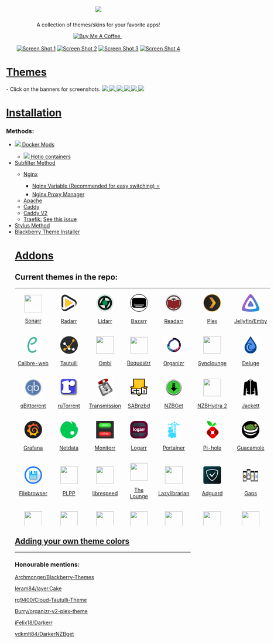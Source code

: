 <h1 align="center">
    <img src="https://imgur.com/iSpc8Iq.png">
</h1>

<p align="center">
  A collection of themes/skins for your favorite apps!
<p align="center">
<a href="https://www.buymeacoffee.com/themepark" target="_blank"><img src="https://www.buymeacoffee.com/assets/img/custom_images/yellow_img.png" alt="Buy Me A Coffee" style="height: auto !important;width: auto !important;" >   </a><a href="https://discord.gg/HM5uUKU" rel="noopener"><img class="alignnone" title="theme.park!" src="https://img.shields.io/badge/chat-Discord-blue.svg?style=for-the-badge&logo=discord" alt="" height="37" /></a>
 </a><a href="https://technicalramblings.com/" rel="noopener"><img class="alignnone" title="technicalramblings!" src="https://img.shields.io/badge/blog-technicalramblings.com-informational.svg?style=for-the-badge" alt="" height="37" /></a>
    <br />
    <br />
    <a href="https://raw.githubusercontent.com/gilbN/theme.park/master/Screenshots/ombi/ombi1.png" rel="noopener"><img src="https://raw.githubusercontent.com/gilbN/theme.park/master/Screenshots/ombi/ombi1.png" alt="Screen Shot 1" width="49.15%" /></a>
    <a href="https://raw.githubusercontent.com/gilbN/theme.park/master/Screenshots/sonarr/aquamarine.png" rel="noopener"><img src="https://raw.githubusercontent.com/gilbN/theme.park/master/Screenshots/sonarr/aquamarine.png" alt="Screen Shot 2" width="49.15%" /></a>
    <a href="https://raw.githubusercontent.com/gilbN/theme.park/master/Screenshots/sabnzbd/dark.png" rel="noopener"><img src="https://raw.githubusercontent.com/gilbN/theme.park/master/Screenshots/sabnzbd/dark.png" alt="Screen Shot 3" width="49.15%" /></a>
    <a href="https://raw.githubusercontent.com/gilbN/theme.park/master/Screenshots/lidarr/plex.png" rel="noopener"><img src="https://raw.githubusercontent.com/gilbN/theme.park/master/Screenshots/lidarr/plex.png" alt="Screen Shot 4" width="49.15%" /></a>
</p>

# [Themes](https://github.com/gilbN/theme.park/wiki/Themes)
\- Click on the banners for screenshots.
<a href="https://github.com/gilbN/theme.park/wiki/Organizr-Dark"><img src="https://raw.githubusercontent.com/gilbN/theme.park/master/Screenshots/organizr_dark_banner.png" width="800px" />
<a href="https://github.com/gilbN/theme.park/wiki/Aquamarine"><img src="https://raw.githubusercontent.com/gilbN/theme.park/master/Screenshots/aquamarine_banner.png" width="800px" />
<a href="https://github.com/gilbN/theme.park/wiki/Hotline"><img src="https://raw.githubusercontent.com/gilbN/theme.park/master/Screenshots/hotline_banner.png" width="800px" />
<a href="https://github.com/gilbN/theme.park/wiki/Space Gray"><img src="https://raw.githubusercontent.com/gilbN/theme.park/master/Screenshots/spacegray_banner.png" width="800px" />
<a href="https://github.com/gilbN/theme.park/wiki/Dark"><img src="https://raw.githubusercontent.com/gilbN/theme.park/master/Screenshots/dark_banner.png" width="800px" />
<a href="https://github.com/gilbN/theme.park/wiki/Plex Themes"><img src="https://raw.githubusercontent.com/gilbN/theme.park/master/Screenshots/plex_banner.png" width="800px" />

# [Installation](https://github.com/gilbN/theme.park/wiki/Setup)

### Methods:
<ul>
    <li><a href="https://github.com/gilbN/theme.park/wiki/Setup#-docker-mods"><img src="https://avatars.githubusercontent.com/u/12324908?s=20&v=4"> Docker Mods</a></li>
        <ul><li><a href="https://github.com/gilbN/theme.park/wiki/Setup#-hotio-containers"><img src="https://hotio.dev/img/favicon.ico" width="20px"> Hotio containers</a></li></ul>
    <li><a href="https://github.com/gilbN/theme.park/wiki/Setup#subfilter-method">Subfilter Method</a></li>
    <ul>
        <li><a href="https://github.com/gilbN/theme.park/wiki/Setup#nginx">Nginx</a></li>
        <ul>
            <li><a href="https://github.com/gilbN/theme.park/wiki/Setup#nginx-variable">Nginx Variable (Recommended for easy switching) ⭐</a></li>
            <li><a href="https://github.com/gilbN/theme.park/wiki/Setup#nginx-proxy-manager">Nginx Proxy Manager</a></li>
        </ul>
        <li><a href="https://github.com/gilbN/theme.park/wiki/Setup#apache">Apache</a></li>
        <li><a href="https://github.com/gilbN/theme.park/wiki/Setup#caddy">Caddy</a></li>
        <li><a href="https://github.com/gilbN/theme.park/wiki/Setup#caddy-v2">Caddy V2</a></li>
        <li><a href="https://github.com/traefik/plugin-rewritebody">Traefik:</a> <a
                href="https://github.com/gilbN/theme.park/issues/42">See this issue</a></li>
    </ul>
    <li><a href="https://github.com/gilbN/theme.park/wiki/Setup#stylus-method">Stylus Method</a></li>
    <li><a href="https://github.com/gilbN/theme.park/wiki/Setup#blackberry-theme-installer-method">Blackberry Theme Installer</a></li>

# [Addons](https://github.com/gilbN/theme.park/wiki/Addons)

## Current themes in the repo:

<table style="height: 649px; width: 698px; margin-left: auto; margin-right: auto;" cellspacing="10" cellpadding="10">
<tbody>
<tr style="height: 98px;">
<td style="width: 110px; height: 98px; text-align: center;">
<p><a href="https://github.com/gilbN/theme.park/wiki/Sonarr"><img style="display: block; margin-left: auto; margin-right: auto;" src="https://raw.githubusercontent.com/Sonarr/Sonarr/phantom-develop/Logo/sonarr-simple.svg" alt="" width="48" height="48" /></a></p>
<p><a href="https://github.com/gilbN/theme.park/wiki/Sonarr">Sonarr</a></p>
</td>
<td style="width: 160px; height: 98px; text-align: center;">
<p><a href="https://github.com/gilbN/theme.park/wiki/Radarr"><img src="https://raw.githubusercontent.com/Radarr/Radarr/aphrodite/Logo/Radarr.svg" width="48" height="48" /></a></p>
<p><a href="https://github.com/gilbN/theme.park/wiki/Radarr">Radarr</a></p>
</td>
<td style="width: 10px; height: 98px; text-align: center;">
<p style="text-align: center;"><a href="https://github.com/gilbN/theme.park/wiki/Lidarr"><img src="https://raw.githubusercontent.com/causefx/Organizr/v2-develop/plugins/images/tabs/lidarr.png" width="48" height="48" /></a></p>
<p style="text-align: center;"><a href="https://github.com/gilbN/theme.park/wiki/Lidarr">Lidarr</a></p>
</td>
<td style="width: 90px; height: 98px; text-align: center;">
<p><a href="https://github.com/gilbN/theme.park/wiki/Bazarr"><img src="https://raw.githubusercontent.com/causefx/Organizr/v2-develop/plugins/images/tabs/bazarr.png" alt="" width="48" height="48" /></a></p>
<p><a href="https://github.com/gilbN/theme.park/wiki/Bazarr">Bazarr</a></p>
</td>
<td style="width: 136px; height: 98px; text-align: center;">
<p><a href="https://github.com/gilbN/theme.park/wiki/Readarr"><img src="https://raw.githubusercontent.com/Readarr/Readarr/develop/Logo/256.png" alt="" width="48" height="48" /></a></p>
<p><a href="https://github.com/gilbN/theme.park/wiki/Readarr">Readarr</a></p>
</td>
<td style="width: 140px; height: 98px; text-align: center;">
<p><a href="https://github.com/gilbN/theme.park/wiki/Plex"><img src="https://raw.githubusercontent.com/causefx/Organizr/v2-master/plugins/images/tabs/plex.png" alt="" width="48" height="48" /></a></p>
<p><a href="https://github.com/gilbN/theme.park/wiki/Plex">Plex</a></p>
</td>
<td style="width: 109px; height: 98px; text-align: center;">
<p><a href="https://github.com/gilbN/theme.park/wiki/Jellyfin-Emby"><img src="https://raw.githubusercontent.com/causefx/Organizr/v2-develop/plugins/images/tabs/jellyfin.png" alt="" width="48" height="48" /></a></p>
<p><a href="https://github.com/gilbN/theme.park/wiki/Jellyfin-Emby">Jellyfin/Emby</a></p>
</td>
</tr>
<tr style="height: 26px;">
<td style="width: 110px; height: 26px; text-align: center;">
<p><a href="https://github.com/gilbN/theme.park/wiki/Calibre-Web"><img src="https://raw.githubusercontent.com/causefx/Organizr/v2-develop/plugins/images/tabs/calibre-web.png" alt="" width="48" height="48" /></a></p>
<p><a href="https://github.com/gilbN/theme.park/wiki/Calibre-Web">Calibre-web</a></p>
</td>
<td style="width: 160px; height: 26px; text-align: center;">
<p><a href="https://github.com/gilbN/theme.park/wiki/Tautulli"><img src="https://raw.githubusercontent.com/Tautulli/Tautulli/master/data/interfaces/default/images/logo-circle.png" alt="" width="48" height="48" /></a></p>
<p><a href="https://github.com/gilbN/theme.park/wiki/Tautulli">Tautulli</a></p>
</td>
<td style="width: 10px; height: 26px; text-align: center;">
<p><a href="https://github.com/gilbN/theme.park/wiki/Ombi"><img src="https://raw.githubusercontent.com/tidusjar/Ombi/feature/v4/src/Ombi/wwwroot/images/favicon/android-chrome-192x192.png" alt="" width="48" height="48" /><img src="https://github.com/gilbN/theme.park/wiki/Ombi" alt="" width="48" /></a></p>
<p><a href="https://github.com/gilbN/theme.park/wiki/Ombi">Ombi</a></p>
</td>
<td style="width: 90px; height: 26px; text-align: center;">
<p><a href="https://github.com/gilbN/theme.park/wiki/Requestrr"><img src="https://raw.githubusercontent.com/causefx/Organizr/v2-develop/plugins/images/tabs/requestrr.png" alt="" width="48" height="45" /></a></p>
<p><a href="https://github.com/gilbN/theme.park/wiki/Requestrr">Requestrr</a></p>
</td>
<td style="width: 136px; height: 26px; text-align: center;">
<p><a href="https://github.com/gilbN/theme.park/wiki/Organizr"><img src="https://raw.githubusercontent.com/causefx/Organizr/v2-master/plugins/images/organizr/logo.png" alt="" width="48" height="48" /></a></p>
<p><a href="https://github.com/gilbN/theme.park/wiki/Organizr">Organizr</a></p>
</td>
<td style="width: 140px; height: 26px; text-align: center;">
<p><a href="https://github.com/gilbN/theme.park/wiki/Synclounge"><img src="https://raw.githubusercontent.com/causefx/Organizr/v2-develop/plugins/images/tabs/synclounge-dark.png" alt="" width="48" height="48" /></a></p>
<p><a href="https://github.com/gilbN/theme.park/wiki/Synclounge">Synclounge</a></p>
</td>
<td style="width: 109px; height: 26px; text-align: center;">
<p><a href="https://github.com/gilbN/theme.park/wiki/Deluge"><img src="https://raw.githubusercontent.com/deluge-torrent/deluge/develop/deluge/ui/data/pixmaps/deluge.svg" alt="" width="48" height="48" /></a></p>
<p><a href="https://github.com/gilbN/theme.park/wiki/Deluge">Deluge</a></p>
</td>
</tr>
<tr style="height: 73px;">
<td style="width: 110px; height: 73px; text-align: center;">
<p><a href="https://github.com/gilbN/theme.park/wiki/qBittorrent"><img src="https://raw.githubusercontent.com/causefx/Organizr/v2-develop/plugins/images/tabs/qBittorrent.png" alt="" width="48" height="48" /></a></p>
<p><a href="https://github.com/gilbN/theme.park/wiki/qBittorrent">qBittorrent</a></p>
</td>
<td style="width: 160px; height: 73px; text-align: center;">
<p><a href="https://github.com/gilbN/theme.park/wiki/ruTorrent"><img src="https://raw.githubusercontent.com/causefx/Organizr/v2-develop/plugins/images/tabs/rutorrent.png" alt="" width="48" height="48" /></a></p>
<p><a href="https://github.com/gilbN/theme.park/wiki/ruTorrent">ruTorrent</a></p>
</td>
<td style="width: 10px; height: 73px; text-align: center;">
<p><a href="https://github.com/gilbN/theme.park/wiki/Transmission"><img src="https://raw.githubusercontent.com/causefx/Organizr/v2-develop/plugins/images/tabs/transmission.png" alt="" width="48" height="48" /></a></p>
<p><a href="https://github.com/gilbN/theme.park/wiki/Transmission">Transmission</a></p>
</td>
<td style="width: 90px; height: 73px; text-align: center;">
<p><a href="https://github.com/gilbN/theme.park/wiki/SABnzbd"><img src="https://raw.githubusercontent.com/sabnzbd/sabnzbd/develop/interfaces/Config/templates/staticcfg/ico/android-192x192.png" alt="" width="48" height="48" /></a></p>
<p><a href="https://github.com/gilbN/theme.park/wiki/SABnzbd">SABnzbd</a></p>
</td>
<td style="width: 136px; height: 73px; text-align: center;">
<p><a href="https://github.com/gilbN/theme.park/wiki/NZBGet"><img src="https://raw.githubusercontent.com/causefx/Organizr/v2-develop/plugins/images/tabs/nzbget.png" alt="" width="48" height="48" /></a></p>
<p><a href="https://github.com/gilbN/theme.park/wiki/NZBGet">NZBGet</a></p>
</td>
<td style="width: 140px; height: 73px; text-align: center;">
<p><a href="https://github.com/gilbN/theme.park/wiki/NZBHydra-2"><img src="https://raw.githubusercontent.com/causefx/Organizr/v2-develop/plugins/images/tabs/nzbhydra.png" alt="" width="48" height="48" /></a></p>
<p><a href="https://github.com/gilbN/theme.park/wiki/NZBHydra-2">NZBHydra 2</a></p>
</td>
<td style="width: 109px; height: 73px; text-align: center;">
<p><a href="https://github.com/gilbN/theme.park/wiki/Jackett"><img src="https://raw.githubusercontent.com/causefx/Organizr/v2-develop/plugins/images/tabs/jackett.png" alt="" width="48" height="48" /></a></p>
<p><a href="https://github.com/gilbN/theme.park/wiki/Jackett">Jackett</a></p>
</td>
</tr>
<tr style="height: 56px;">
<td style="width: 110px; height: 56px; text-align: center;">
<p><a href="https://github.com/gilbN/theme.park/wiki/Grafana"><img src="https://raw.githubusercontent.com/causefx/Organizr/v2-develop/plugins/images/tabs/grafana.png" alt="" width="48" height="48" /></a></p>
<p><a href="https://github.com/gilbN/theme.park/wiki/Grafana">Grafana</a></p>
</td>
<td style="width: 160px; height: 56px; text-align: center;">
<p><a href="https://github.com/gilbN/theme.park/wiki/Netdata"><img src="https://raw.githubusercontent.com/causefx/Organizr/v2-develop/plugins/images/tabs/netdata.png" alt="" width="48" height="48" /></a></p>
<p><a href="https://github.com/gilbN/theme.park/wiki/Netdata">Netdata</a></p>
</td>
<td style="width: 10px; height: 56px; text-align: center;">
<p><a href="https://github.com/gilbN/theme.park/wiki/Monitorr"><img src="https://raw.githubusercontent.com/causefx/Organizr/v2-develop/plugins/images/tabs/monitorr.png" alt="" width="48" height="48" /></a></p>
<p><a href="https://github.com/gilbN/theme.park/wiki/Monitorr">Monitorr</a></p>
</td>
<td style="width: 90px; height: 56px; text-align: center;">
<p><a href="https://github.com/gilbN/theme.park/wiki/Logarr"><img src="https://raw.githubusercontent.com/causefx/Organizr/v2-develop/plugins/images/tabs/logarr.png" alt="" width="48" height="48" /></a></p>
<p><a href="https://github.com/gilbN/theme.park/wiki/Logarr">Logarr</a></p>
</td>
<td style="width: 136px; height: 56px; text-align: center;">
<p><a href="https://github.com/gilbN/theme.park/wiki/Portainer"><img src="https://raw.githubusercontent.com/causefx/Organizr/v2-develop/plugins/images/tabs/portainer.png" alt="" width="48" height="48" /></a></p>
<p><a href="https://github.com/gilbN/theme.park/wiki/Portainer">Portainer</a></p>
</td>
<td style="width: 140px; height: 56px; text-align: center;">
<p><a href="https://github.com/gilbN/theme.park/wiki/Pi-hole"><img src="https://raw.githubusercontent.com/causefx/Organizr/v2-develop/plugins/images/tabs/pihole.png" alt="" width="48" height="48" /></a></p>
<p><a href="https://github.com/gilbN/theme.park/wiki/Pi-hole">Pi-hole</a></p>
</td>
<td style="width: 109px; height: 56px; text-align: center;">
<p><a href="https://github.com/gilbN/theme.park/wiki/Guacamole"><img src="https://raw.githubusercontent.com/causefx/Organizr/v2-develop/plugins/images/tabs/guacamole.png" alt="" width="48" height="48" /></a></p>
<p><a href="https://github.com/gilbN/theme.park/wiki/Guacamole">Guacamole</a></p>
</td>
</tr>
<tr style="height: 40px; text-align: center;">
<td style="width: 110px; height: 40px; text-align: center;">
<p><a href="https://github.com/gilbN/theme.park/wiki/Filebrowser"><img src="https://raw.githubusercontent.com/causefx/Organizr/v2-develop/plugins/images/tabs/filebrowser.png" alt="" width="48" height="48" /></a></p>
<p><a href="https://github.com/gilbN/theme.park/wiki/Filebrowser">Filebrowser</a></p>
</td>
<td style="width: 160px; height: 40px; text-align: center;">
<p><a href="https://github.com/gilbN/theme.park/wiki/PLPP"><img src="https://cdn.discordapp.com/attachments/374757488005873667/620267729726734336/plpp.png" alt="" width="48" height="48" /></a></p>
<p><a href="https://github.com/gilbN/theme.park/wiki/PLPP">PLPP</a></p>
</td>
<td style="width: 10px; height: 40px; text-align: center;">
<p><a href="https://github.com/gilbN/theme.park/wiki/Librespeed"><img src="https://raw.githubusercontent.com/librespeed/speedtest/master/.logo/icon_huge.png" alt="" width="48" height="48" /></a></p>
<p><a href="https://github.com/gilbN/theme.park/wiki/Librespeed">librespeed</a></p>
</td>
<td style="width: 90px; height: 40px; text-align: center;">
<p><a href="https://github.com/gilbN/theme.park/wiki/The-Lounge"><img src="https://raw.githubusercontent.com/thelounge/thelounge/master/client/img/logo-grey-bg-152x152px.png" alt="" width="48" height="48" /></a></p>
<p><a href="https://github.com/gilbN/theme.park/wiki/The-Lounge">The Lounge</a></p>
</td>
<td style="width: 90px; height: 40px; text-align: center;">
<p><a href="https://github.com/gilbN/theme.park/wiki/Lazylibrarian"><img src="https://raw.githubusercontent.com/causefx/Organizr/v2-develop/plugins/images/tabs/lazylibrarian.png" alt="" width="48" height="48" /></a></p>
<p><a href="https://github.com/gilbN/theme.park/wiki/Lazylibrarian">Lazylibrarian</a></p>
</td>
<td style="width: 90px; height: 40px; text-align: center;">
<p><a href="https://github.com/gilbN/theme.park/wiki/Adguard"><img src="https://github.com/causefx/Organizr/blob/v2-master/plugins/images/tabs/AdGuardHome.png" alt="" width="48" height="48" /></a></p>
<p><a href="https://github.com/gilbN/theme.park/wiki/Adguard">Adguard</a></p>
</td>
<td style="width: 90px; height: 40px; text-align: center;">
<p><a href="https://github.com/gilbN/theme.park/wiki/Gaps"><img src="https://github.com/JasonHHouse/gaps/blob/master/images/gaps.png" alt="" width="48" height="48" /></a></p>
<p><a href="https://github.com/gilbN/theme.park/wiki/Gaps">Gaps</a></p>
</td>
</tr>
<tr>
<td style="width: 90px; height: 40px; text-align: center;">
<p><a href="https://github.com/gilbN/theme.park/wiki/Bitwarden"><img src="https://raw.githubusercontent.com/bitwarden/brand/master/icons/256x256.png" alt="" width="48" height="48" /></a></p>
<p><a href="https://github.com/gilbN/theme.park/wiki/Bitwarden">Bitwarden</a></p>
</td>
<td style="width: 90px; height: 40px; text-align: center;">
<p><a href="https://github.com/gilbN/theme.park/wiki/Duplicacy"><img src="https://avatars1.githubusercontent.com/u/10550069?s=400&u=4c3068cced0cb7b005bdbe2c4061a93c61b1a8e0&v=4" alt="" width="48" height="48" /></a></p>
<p><a href="https://github.com/gilbN/theme.park/wiki/Duplicacy">Duplicacy</a></p>
</td>
<td style="width: 90px; height: 40px; text-align: center;">
<p><a href="https://github.com/gilbN/theme.park/wiki/Kitana"><img src="https://raw.githubusercontent.com/pannal/Kitana/master/static/img/android-icon-48x48.png" alt="" width="48" height="48" /></a></p>
<p><a href="https://github.com/gilbN/theme.park/wiki/Kitana">Kitana</a></p>
</td>
<td style="width: 90px; height: 40px; text-align: center;">
<p><a href="https://github.com/gilbN/theme.park/wiki/Webtools"><img src="https://raw.githubusercontent.com/ukdtom/WebTools.bundle/master/Wiki/WebTools/Logos/WebTools-48.png" alt="" width="48" height="48" /></a></p>
<p><a href="https://github.com/gilbN/theme.park/wiki/Webtools">Webtools</a></p>
</td>
<td style="width: 90px; height: 40px; text-align: center;">
<p><a href="https://github.com/gilbN/theme.park/wiki/Resilio-Sync"><img src="https://avatars1.githubusercontent.com/u/12284211?s=200&v=4" alt="" width="48" height="48" /></a></p>
<p><a href="https://github.com/gilbN/theme.park/wiki/Resilio-Sync">Resilio-Sync</a></p>
</td>
<td style="width: 90px; height: 40px; text-align: center;">
<p><a href="https://github.com/gilbN/theme.park/wiki/Gitea"><img src="https://raw.githubusercontent.com/go-gitea/gitea/master/public/img/gitea.svg" alt="" width="48" height="48" /></a></p>
<p><a href="https://github.com/gilbN/theme.park/wiki/Gitea">Gitea</a></p>
</td>
</td>
<td style="width: 90px; height: 40px; text-align: center;">
<p><a href="https://github.com/gilbN/theme.park/wiki/Unraid"><img src="https://i.imgur.com/pWBOIrj.png" alt="" width="48" height="48" /></a></p>
<p><a href="https://github.com/gilbN/theme.park/wiki/Unraid">Unraid</a></p>
</td>
</tr>
<tr>
<td style="width: 90px; height: 40px; text-align: center;">
<p><a href="https://github.com/gilbN/theme.park/wiki/Moviematch"><img src="https://raw.githubusercontent.com/LukeChannings/moviematch/main/web/static/icons/icon-180.png" alt="" width="48" height="48" /></a></p>
<p><a href="https://github.com/gilbN/theme.park/wiki/Moviematch">Moviematch</a></p>
</td>
<td style="width: 90px; height: 40px; text-align: center;">
<p><a href="https://github.com/gilbN/theme.park/wiki/Petio"><img src="https://avatars.githubusercontent.com/u/75477127?s=48&v=4" alt="" width="48" height="48" /></a></p>
<p><a href="https://github.com/gilbN/theme.park/wiki/Petio">Petio</a></p>
</td>
</tr>
</tbody>
</table>



## [Adding your own theme colors](https://github.com/gilbN/theme.park/wiki/Creating-your-own-themes)






***


### Honourable mentions:

[Archmonger/Blackberry-Themes](https://github.com/Archmonger/Blackberry-Themes)

[leram84/layer.Cake](https://github.com/leram84/layer.Cake/)

[rg9400/Cloud-Tautulli-Theme](https://github.com/rg9400/Cloud-Tautulli-Theme)

[Burry/organizr-v2-plex-theme](https://github.com/Burry/organizr-v2-plex-theme)

[iFelix18/Darkerr](https://github.com/iFelix18/Darkerr)

[ydkmlt84/DarkerNZBget](https://github.com/ydkmlt84/DarkerNZBget)
